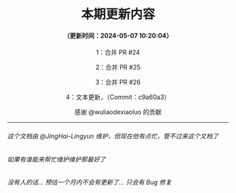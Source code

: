 <div align="center">

# 本期更新内容

#### （更新时间：2024-05-07 10:20:04）

1：合并 PR #24

2：合并 PR #25

3：合并 PR #26

4：文本更新，（Commit：c9a60a3）

感谢 @wuliaodexiaoluo 的贡献

</div>

---

###### 这个文档由 @JingHai-Lingyun 维护，但现在他有点忙，管不过来这个文档了
###### 如果有谁能来帮忙维护维护那最好了
###### 没有人的话... 预估一个月内不会有更新了... 只会有 Bug 修复

